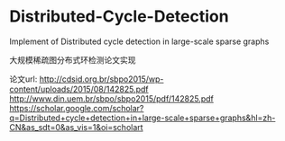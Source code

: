 # Distributed-Cycle-Detection
Implement of Distributed cycle detection in large-scale sparse graphs

大规模稀疏图分布式环检测论文实现

论文url:
http://cdsid.org.br/sbpo2015/wp-content/uploads/2015/08/142825.pdf
http://www.din.uem.br/sbpo/sbpo2015/pdf/142825.pdf
https://scholar.google.com/scholar?q=Distributed+cycle+detection+in+large-scale+sparse+graphs&hl=zh-CN&as_sdt=0&as_vis=1&oi=scholart


